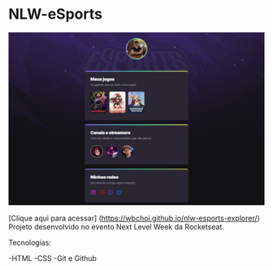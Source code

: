# NLW-eSports

![preview](./.github/preview.png)

[Clique aqui para acessar]
(https://wbchoi.github.io/nlw-esports-explorer/)
Projeto desenvolvido no evento Next Level Week da Rocketseat.

Tecnologias:

-HTML
-CSS
-Git e Github
